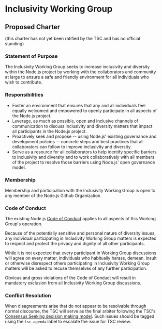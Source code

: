 # Inclusivity Working Group

## Proposed Charter

(this charter has not yet been ratified by the TSC and has no official standing)

### Statement of Purpose

The Inclusivity Working Group seeks to increase inclusivity and diversity within the Node.js project by working with the collaborators and community at large to ensure a safe and friendly environment for all individuals who wish to contribute.

### Responsibilities

* Foster an environment that ensures that any and all individuals feel equally welcomed and empowered to openly participate in all aspects of the Node.js project.
* Leverage, as much as possible, open and inclusive channels of communication to discuss inclusivity and diversity matters that impact all participants in the Node.js project.
* Proactively seek and propose -- using Node.js' existing governance and development policies -- concrete steps and best practices that all collaborators can follow to improve inclusivity and diversity.
* Serve as a resource for all collaborators to help identify specific barriers to inclusivity and diversity and to work collaboratively with all members of the project to resolve those barriers using Node.js' open governance model.

### Membership

Membership and participation with the Inclusivity Working Group is open to any member of the Node.js Github Organization. 

### Code of Conduct

The existing Node.js [Code of Conduct](https://github.com/nodejs/node/blob/master/CODE_OF_CONDUCT.md) applies to all aspects of this Working Group's operation.

Because of the potentially sensitive and personal nature of diversity issues, any individual participating in Inclusivity Working Group matters is expected to respect and protect the privacy and dignity of all other participants.

While it is not expected that every participant in Working Group discussions will agree on every matter, individuals who habitually harass, demean, insult or otherwise disrespect others participating in Inclusivity Working Group matters will be asked to recuse themselves of any further participation. 

Obvious and gross violations of the Code of Conduct will result in mandatory exclusion from all Inclusivity Working Group discussions.

### Conflict Resolution

When disagreements arise that do not appear to be resolvable through normal discourse, the TSC will serve as the final arbiter following the TSC's [Consensus Seeking decision making model](https://github.com/joyent/nodejs-advisory-board/blob/master/governance-proposal/TSC-Charter-Draft.md#section-8-voting). Such issues should be tagged using the `tsc-agenda` label to escalate the issue for TSC review.

